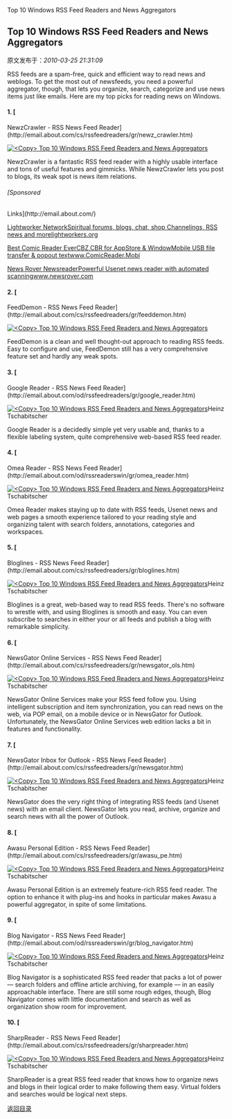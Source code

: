 <Copy> Top 10 Windows RSS Feed Readers and News Aggregators
## <Copy> Top 10 Windows RSS Feed Readers and News Aggregators

 原文发布于：*2010-03-25 21:31:09*

RSS feeds are a spam-free, quick and efficient way to read news
and weblogs. To get the most out of newsfeeds, you need a powerful
aggregator, though, that lets you organize, search, categorize and
use news items just like emails. Here are my top picks for reading
news on Windows.

#### 1. [
NewzCrawler - RSS News Feed Reader](http&#58;//email.about.com/cs/rssfeedreaders/gr/newz_crawler.htm)

[![&lt;Copy&gt;&nbsp;<wbr>Top&nbsp;<wbr>10&nbsp;<wbr>Windows&nbsp;<wbr>RSS&nbsp;<wbr>Feed&nbsp;<wbr>Readers&nbsp;<wbr>and&nbsp;<wbr>News&nbsp;<wbr>Aggregators](http&#58;//z.about.com/d/email/1/6/_/M/2/newz_crawler200.png)](http&#58;//z.about.com/d/email/1/0/_/M/2/newz_crawler200.png)

NewzCrawler is a fantastic RSS feed reader with a highly usable
interface and tons of useful features and gimmicks. While
NewzCrawler lets you post to blogs, its weak spot is news item
relations.

###### [Sponsored
Links](http&#58;//email.about.com/)

[
Lightworker NetworkSpiritual forums, blogs, chat, shop Channelings,
RSS news and morelightworkers.org](http&#58;//googleads.g.doubleclick.net/aclk?sa=l&amp;ai=BPoniHGWrS4KuK5TWvAPzl-W4Aoa6mUWk5ou7CcCNtwHQ6AwQARgBIKil9wEoCTgAUOb897T7_____wFgndHUgbAFsgEPZW1haWwuYWJvdXQuY29tyAEB2gE-aHR0cDovL2VtYWlsLmFib3V0LmNvbS9vZC9yc3NyZWFkZXJzd2luL3RwL3RvcF9yc3Nfd2luZG93cy5odG2AAgGpAovpjxZKkq4-qAMBuAMB6AP4A-gDsAL1AwgEAAT1AwAAABA&amp;num=1&amp;sig=AGiWqtxXP_QLkFMCLqUsoDb5HV0vXBUVSw&amp;client=ca-primedia-premium_js&amp;adurl=http&#58;//lightworkers.org)

[
Best Comic Reader EverCBZ,CBR for AppStore &
WindowMobile USB file transfer & popout
textwww.ComicReader.Mobi](http&#58;//googleads.g.doubleclick.net/aclk?sa=l&amp;ai=B7ABsHGWrS4KuK5TWvAPzl-W4AvD16ocB7quM4A3AjbcB0IYDEAIYAiCopfcBKAk4AFCP_cPRAmCd0dSBsAWyAQ9lbWFpbC5hYm91dC5jb23IAQHaAT5odHRwOi8vZW1haWwuYWJvdXQuY29tL29kL3Jzc3JlYWRlcnN3aW4vdHAvdG9wX3Jzc193aW5kb3dzLmh0bagDAbgDAegD-APoA7AC9QMIBAAE9QMAAAAQ&amp;num=2&amp;sig=AGiWqtzIy2g_kkv7eoVtne6TRyzaYVV-lg&amp;client=ca-primedia-premium_js&amp;adurl=http&#58;//comicreader.mobi%3FSource%3Dgoogle)

[
News Rover NewsreaderPowerful Usenet news reader with automated
scanningwww.newsrover.com](http&#58;//googleads.g.doubleclick.net/aclk?sa=l&amp;ai=BWSkEHGWrS4KuK5TWvAPzl-W4Asfgv2qpusfAC8CNtwGQvwUQAxgDIKil9wEoCTgAUPbY2e_9_____wFgndHUgbAFsgEPZW1haWwuYWJvdXQuY29tyAEB2gE-aHR0cDovL2VtYWlsLmFib3V0LmNvbS9vZC9yc3NyZWFkZXJzd2luL3RwL3RvcF9yc3Nfd2luZG93cy5odG2AAgGoAwG4AwHoA_gD6AOwAvUDCAQABPUDAAAAEA&amp;num=3&amp;sig=AGiWqtxJsJWTWmEWpfCRrbnFATIcBv1AWg&amp;client=ca-primedia-premium_js&amp;adurl=http&#58;//www.newsrover.com)

#### 2. [
FeedDemon - RSS News Feed Reader](http&#58;//email.about.com/cs/rssfeedreaders/gr/feeddemon.htm)

[![&lt;Copy&gt;&nbsp;<wbr>Top&nbsp;<wbr>10&nbsp;<wbr>Windows&nbsp;<wbr>RSS&nbsp;<wbr>Feed&nbsp;<wbr>Readers&nbsp;<wbr>and&nbsp;<wbr>News&nbsp;<wbr>Aggregators](http&#58;//z.about.com/d/email/1/6/a/M/2/feeddemon200__2_0.png)](http&#58;//z.about.com/d/email/1/0/a/M/2/feeddemon200__2_0.png)

FeedDemon is a clean and well thought-out approach to reading
RSS feeds. Easy to configure and use, FeedDemon still has a very
comprehensive feature set and hardly any weak spots.

#### 3. [
Google Reader - RSS News Feed Reader](http&#58;//email.about.com/od/rssfeedreaders/gr/google_reader.htm)

[![&lt;Copy&gt;&nbsp;<wbr>Top&nbsp;<wbr>10&nbsp;<wbr>Windows&nbsp;<wbr>RSS&nbsp;<wbr>Feed&nbsp;<wbr>Readers&nbsp;<wbr>and&nbsp;<wbr>News&nbsp;<wbr>Aggregators](http&#58;//z.about.com/d/email/1/6/u/p/2/google_reader200__090707.png)](http&#58;//z.about.com/d/email/1/0/u/p/2/google_reader200__090707.png)Heinz
Tschabitscher

Google Reader is a decidedly simple yet very usable and, thanks
to a flexible labeling system, quite comprehensive web-based RSS
feed reader.

#### 4. [
Omea Reader - RSS News Feed Reader](http&#58;//email.about.com/od/rssreaderswin/gr/omea_reader.htm)

[![&lt;Copy&gt;&nbsp;<wbr>Top&nbsp;<wbr>10&nbsp;<wbr>Windows&nbsp;<wbr>RSS&nbsp;<wbr>Feed&nbsp;<wbr>Readers&nbsp;<wbr>and&nbsp;<wbr>News&nbsp;<wbr>Aggregators](http&#58;//z.about.com/d/email/1/6/Q/t/2/omea_reader200__2_0.png)](http&#58;//z.about.com/d/email/1/0/Q/t/2/omea_reader200__2_0.png)Heinz
Tschabitscher

Omea Reader makes staying up to date with RSS feeds, Usenet news
and web pages a smooth experience tailored to your reading style
and organizing talent with search folders, annotations, categories
and workspaces.

#### 5. [
Bloglines - RSS News Feed Reader](http&#58;//email.about.com/cs/rssfeedreaders/gr/bloglines.htm)

[![&lt;Copy&gt;&nbsp;<wbr>Top&nbsp;<wbr>10&nbsp;<wbr>Windows&nbsp;<wbr>RSS&nbsp;<wbr>Feed&nbsp;<wbr>Readers&nbsp;<wbr>and&nbsp;<wbr>News&nbsp;<wbr>Aggregators](http&#58;//z.about.com/d/email/1/6/O/R/2/bloglines200.png)](http&#58;//z.about.com/d/email/1/0/O/R/2/bloglines200.png)Heinz
Tschabitscher

Bloglines is a great, web-based way to read RSS feeds. There's
no software to wrestle with, and using Bloglines is smooth and
easy. You can even subscribe to searches in either your or all
feeds and publish a blog with remarkable simplicity.

#### 6. [
NewsGator Online Services - RSS News Feed Reader](http&#58;//email.about.com/cs/rssfeedreaders/gr/newsgator_ols.htm)

[![&lt;Copy&gt;&nbsp;<wbr>Top&nbsp;<wbr>10&nbsp;<wbr>Windows&nbsp;<wbr>RSS&nbsp;<wbr>Feed&nbsp;<wbr>Readers&nbsp;<wbr>and&nbsp;<wbr>News&nbsp;<wbr>Aggregators](http&#58;//z.about.com/d/email/1/6/T/t/2/newsgator_online_services200_1004.png)](http&#58;//z.about.com/d/email/1/0/T/t/2/newsgator_online_services200_1004.png)Heinz
Tschabitscher

NewsGator Online Services make your RSS feed follow you. Using
intelligent subscription and item synchronization, you can read
news on the web, via POP email, on a mobile device or in NewsGator
for Outlook. Unfortunately, the NewsGator Online Services web
edition lacks a bit in features and functionality.

#### 7. [
NewsGator Inbox for Outlook - RSS News Feed Reader](http&#58;//email.about.com/cs/rssfeedreaders/gr/newsgator.htm)

[![&lt;Copy&gt;&nbsp;<wbr>Top&nbsp;<wbr>10&nbsp;<wbr>Windows&nbsp;<wbr>RSS&nbsp;<wbr>Feed&nbsp;<wbr>Readers&nbsp;<wbr>and&nbsp;<wbr>News&nbsp;<wbr>Aggregators](http&#58;//z.about.com/d/email/1/6/Q/j/2/newsgator200.png)](http&#58;//z.about.com/d/email/1/0/Q/j/2/newsgator200.png)Heinz
Tschabitscher

NewsGator does the very right thing of integrating RSS feeds
(and Usenet news) with an email client. NewsGator lets you read,
archive, organize and search news with all the power of
Outlook.

#### 8. [
Awasu Personal Edition - RSS News Feed Reader](http&#58;//email.about.com/cs/rssfeedreaders/gr/awasu_pe.htm)

[![&lt;Copy&gt;&nbsp;<wbr>Top&nbsp;<wbr>10&nbsp;<wbr>Windows&nbsp;<wbr>RSS&nbsp;<wbr>Feed&nbsp;<wbr>Readers&nbsp;<wbr>and&nbsp;<wbr>News&nbsp;<wbr>Aggregators](http&#58;//z.about.com/d/email/1/6/s/e/2/awasu200.png)](http&#58;//z.about.com/d/email/1/0/s/e/2/awasu200.png)Heinz
Tschabitscher

Awasu Personal Edition is an extremely feature-rich RSS feed
reader. The option to enhance it with plug-ins and hooks in
particular makes Awasu a powerful aggregator, in spite of some
limitations.

#### 9. [
Blog Navigator - RSS News Feed Reader](http&#58;//email.about.com/od/rssreaderswin/gr/blog_navigator.htm)

[![&lt;Copy&gt;&nbsp;<wbr>Top&nbsp;<wbr>10&nbsp;<wbr>Windows&nbsp;<wbr>RSS&nbsp;<wbr>Feed&nbsp;<wbr>Readers&nbsp;<wbr>and&nbsp;<wbr>News&nbsp;<wbr>Aggregators](http&#58;//z.about.com/d/email/1/6/Z/q/2/blog_navigator200__1_0.png)](http&#58;//z.about.com/d/email/1/0/Z/q/2/blog_navigator200__1_0.png)Heinz
Tschabitscher

Blog Navigator is a sophisticated RSS feed reader that packs a
lot of power — search folders and offline article archiving, for
example — in an easily approachable interface. There are still some
rough edges, though, Blog Navigator comes with little documentation
and search as well as organization show room for improvement.

#### 10. [
SharpReader - RSS News Feed Reader](http&#58;//email.about.com/cs/rssfeedreaders/gr/sharpreader.htm)

[![&lt;Copy&gt;&nbsp;<wbr>Top&nbsp;<wbr>10&nbsp;<wbr>Windows&nbsp;<wbr>RSS&nbsp;<wbr>Feed&nbsp;<wbr>Readers&nbsp;<wbr>and&nbsp;<wbr>News&nbsp;<wbr>Aggregators](http&#58;//z.about.com/d/email/1/6/V/t/2/sharpreader200.png)](http&#58;//z.about.com/d/email/1/0/V/t/2/sharpreader200.png)Heinz
Tschabitscher

SharpReader is a great RSS feed reader that knows how to
organize news and blogs in their logical order to make following
them easy. Virtual folders and searches would be logical next
steps.

[返回目录](index.html)
